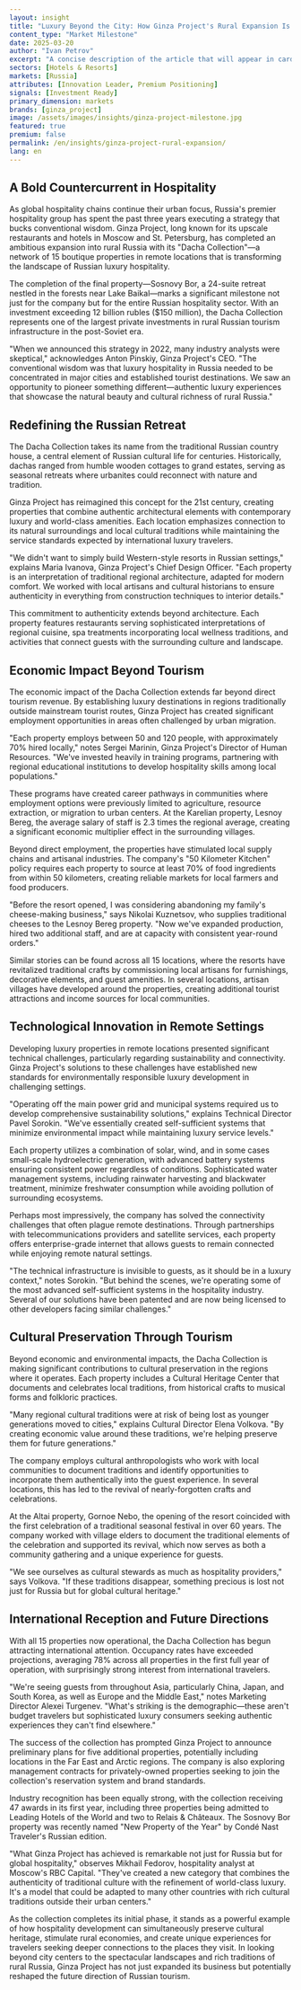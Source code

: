 ```yaml
---
layout: insight
title: "Luxury Beyond the City: How Ginza Project's Rural Expansion Is Redefining Russian Hospitality"
content_type: "Market Milestone"
date: 2025-03-20
author: "Ivan Petrov"
excerpt: "A concise description of the article that will appear in cards on the homepage and in search results. It should capture attention and accurately convey the content (2-3 sentences)."
sectors: [Hotels & Resorts]
markets: [Russia]
attributes: [Innovation Leader, Premium Positioning]
signals: [Investment Ready]
primary_dimension: markets
brands: [ginza_project]
image: /assets/images/insights/ginza-project-milestone.jpg
featured: true
premium: false
permalink: /en/insights/ginza-project-rural-expansion/
lang: en
---
```


## A Bold Countercurrent in Hospitality

As global hospitality chains continue their urban focus, Russia's premier hospitality group has spent the past three years executing a strategy that bucks conventional wisdom. Ginza Project, long known for its upscale restaurants and hotels in Moscow and St. Petersburg, has completed an ambitious expansion into rural Russia with its "Dacha Collection"—a network of 15 boutique properties in remote locations that is transforming the landscape of Russian luxury hospitality.

The completion of the final property—Sosnovy Bor, a 24-suite retreat nestled in the forests near Lake Baikal—marks a significant milestone not just for the company but for the entire Russian hospitality sector. With an investment exceeding 12 billion rubles ($150 million), the Dacha Collection represents one of the largest private investments in rural Russian tourism infrastructure in the post-Soviet era.

"When we announced this strategy in 2022, many industry analysts were skeptical," acknowledges Anton Pinskiy, Ginza Project's CEO. "The conventional wisdom was that luxury hospitality in Russia needed to be concentrated in major cities and established tourist destinations. We saw an opportunity to pioneer something different—authentic luxury experiences that showcase the natural beauty and cultural richness of rural Russia."

## Redefining the Russian Retreat

The Dacha Collection takes its name from the traditional Russian country house, a central element of Russian cultural life for centuries. Historically, dachas ranged from humble wooden cottages to grand estates, serving as seasonal retreats where urbanites could reconnect with nature and tradition.

Ginza Project has reimagined this concept for the 21st century, creating properties that combine authentic architectural elements with contemporary luxury and world-class amenities. Each location emphasizes connection to its natural surroundings and local cultural traditions while maintaining the service standards expected by international luxury travelers.

"We didn't want to simply build Western-style resorts in Russian settings," explains Maria Ivanova, Ginza Project's Chief Design Officer. "Each property is an interpretation of traditional regional architecture, adapted for modern comfort. We worked with local artisans and cultural historians to ensure authenticity in everything from construction techniques to interior details."

This commitment to authenticity extends beyond architecture. Each property features restaurants serving sophisticated interpretations of regional cuisine, spa treatments incorporating local wellness traditions, and activities that connect guests with the surrounding culture and landscape.

## Economic Impact Beyond Tourism

The economic impact of the Dacha Collection extends far beyond direct tourism revenue. By establishing luxury destinations in regions traditionally outside mainstream tourist routes, Ginza Project has created significant employment opportunities in areas often challenged by urban migration.

"Each property employs between 50 and 120 people, with approximately 70% hired locally," notes Sergei Marinin, Ginza Project's Director of Human Resources. "We've invested heavily in training programs, partnering with regional educational institutions to develop hospitality skills among local populations."

These programs have created career pathways in communities where employment options were previously limited to agriculture, resource extraction, or migration to urban centers. At the Karelian property, Lesnoy Bereg, the average salary of staff is 2.3 times the regional average, creating a significant economic multiplier effect in the surrounding villages.

Beyond direct employment, the properties have stimulated local supply chains and artisanal industries. The company's "50 Kilometer Kitchen" policy requires each property to source at least 70% of food ingredients from within 50 kilometers, creating reliable markets for local farmers and food producers.

"Before the resort opened, I was considering abandoning my family's cheese-making business," says Nikolai Kuznetsov, who supplies traditional cheeses to the Lesnoy Bereg property. "Now we've expanded production, hired two additional staff, and are at capacity with consistent year-round orders."

Similar stories can be found across all 15 locations, where the resorts have revitalized traditional crafts by commissioning local artisans for furnishings, decorative elements, and guest amenities. In several locations, artisan villages have developed around the properties, creating additional tourist attractions and income sources for local communities.

## Technological Innovation in Remote Settings

Developing luxury properties in remote locations presented significant technical challenges, particularly regarding sustainability and connectivity. Ginza Project's solutions to these challenges have established new standards for environmentally responsible luxury development in challenging settings.

"Operating off the main power grid and municipal systems required us to develop comprehensive sustainability solutions," explains Technical Director Pavel Sorokin. "We've essentially created self-sufficient systems that minimize environmental impact while maintaining luxury service levels."

Each property utilizes a combination of solar, wind, and in some cases small-scale hydroelectric generation, with advanced battery systems ensuring consistent power regardless of conditions. Sophisticated water management systems, including rainwater harvesting and blackwater treatment, minimize freshwater consumption while avoiding pollution of surrounding ecosystems.

Perhaps most impressively, the company has solved the connectivity challenges that often plague remote destinations. Through partnerships with telecommunications providers and satellite services, each property offers enterprise-grade internet that allows guests to remain connected while enjoying remote natural settings.

"The technical infrastructure is invisible to guests, as it should be in a luxury context," notes Sorokin. "But behind the scenes, we're operating some of the most advanced self-sufficient systems in the hospitality industry. Several of our solutions have been patented and are now being licensed to other developers facing similar challenges."

## Cultural Preservation Through Tourism

Beyond economic and environmental impacts, the Dacha Collection is making significant contributions to cultural preservation in the regions where it operates. Each property includes a Cultural Heritage Center that documents and celebrates local traditions, from historical crafts to musical forms and folkloric practices.

"Many regional cultural traditions were at risk of being lost as younger generations moved to cities," explains Cultural Director Elena Volkova. "By creating economic value around these traditions, we're helping preserve them for future generations."

The company employs cultural anthropologists who work with local communities to document traditions and identify opportunities to incorporate them authentically into the guest experience. In several locations, this has led to the revival of nearly-forgotten crafts and celebrations.

At the Altai property, Gornoe Nebo, the opening of the resort coincided with the first celebration of a traditional seasonal festival in over 60 years. The company worked with village elders to document the traditional elements of the celebration and supported its revival, which now serves as both a community gathering and a unique experience for guests.

"We see ourselves as cultural stewards as much as hospitality providers," says Volkova. "If these traditions disappear, something precious is lost not just for Russia but for global cultural heritage."

## International Reception and Future Directions

With all 15 properties now operational, the Dacha Collection has begun attracting international attention. Occupancy rates have exceeded projections, averaging 78% across all properties in the first full year of operation, with surprisingly strong interest from international travelers.

"We're seeing guests from throughout Asia, particularly China, Japan, and South Korea, as well as Europe and the Middle East," notes Marketing Director Alexei Turgenev. "What's striking is the demographic—these aren't budget travelers but sophisticated luxury consumers seeking authentic experiences they can't find elsewhere."

The success of the collection has prompted Ginza Project to announce preliminary plans for five additional properties, potentially including locations in the Far East and Arctic regions. The company is also exploring management contracts for privately-owned properties seeking to join the collection's reservation system and brand standards.

Industry recognition has been equally strong, with the collection receiving 47 awards in its first year, including three properties being admitted to Leading Hotels of the World and two to Relais & Châteaux. The Sosnovy Bor property was recently named "New Property of the Year" by Condé Nast Traveler's Russian edition.

"What Ginza Project has achieved is remarkable not just for Russia but for global hospitality," observes Mikhail Fedorov, hospitality analyst at Moscow's RBC Capital. "They've created a new category that combines the authenticity of traditional culture with the refinement of world-class luxury. It's a model that could be adapted to many other countries with rich cultural traditions outside their urban centers."

As the collection completes its initial phase, it stands as a powerful example of how hospitality development can simultaneously preserve cultural heritage, stimulate rural economies, and create unique experiences for travelers seeking deeper connections to the places they visit. In looking beyond city centers to the spectacular landscapes and rich traditions of rural Russia, Ginza Project has not just expanded its business but potentially reshaped the future direction of Russian tourism.